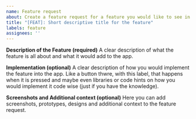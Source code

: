 ```yaml
---
name: Feature request
about: Create a feature request for a feature you would like to see in the app
title: "[FEAT]: Short descriptive title for the feature"
labels: feature
assignees: ''
---
```


**Description of the Feature (required)**
A clear description of what the feature is all about and what it would add to the app.

**Implementation (optional)**
A clear description of how you would implement the feature into the app. Like a button thwre, with this label, that happens when it is pressed and maybe even libraries or code hints on how you would implement it code wise (just if you have the knowledge).

**Screenshots and Additional context (optional)**
Here you can add screenshots, prototypes, designs and additional context to the feature request.
